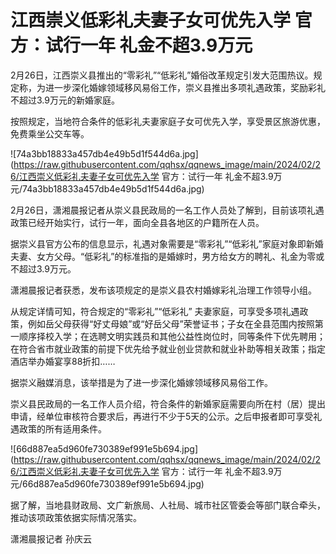 # 江西崇义低彩礼夫妻子女可优先入学 官方：试行一年 礼金不超3.9万元

2月26日，江西崇义县推出的“零彩礼”“低彩礼”婚俗改革规定引发大范围热议。规定称，为进一步深化婚嫁领域移风易俗工作，崇义县推出多项礼遇政策，奖励彩礼不超过3.9万元的新婚家庭。

按照规定，当地符合条件的低彩礼夫妻家庭子女可优先入学，享受景区旅游优惠，免费乘坐公交车等。

![74a3bb18833a457db4e49b5d1f544d6a.jpg](https://raw.githubusercontent.com/qqhsx/qqnews_image/main/2024/02/26/江西崇义低彩礼夫妻子女可优先入学 官方：试行一年 礼金不超3.9万元/74a3bb18833a457db4e49b5d1f544d6a.jpg)

2月26日，潇湘晨报记者从崇义县民政局的一名工作人员处了解到，目前该项礼遇政策已经开始实行，试行一年，面向全县各地区的户籍所在人员。

据崇义县官方公布的信息显示，礼遇对象需要是“零彩礼”“低彩礼”家庭对象即新婚夫妻、女方父母。“低彩礼”的标准指的是婚嫁时，男方给女方的聘礼、礼金为零或不超过3.9万元。

潇湘晨报记者获悉，发布该项规定的是崇义县农村婚嫁彩礼治理工作领导小组。

从规定详情可知，符合规定的“零彩礼”“低彩礼”
夫妻家庭，可享受多项礼遇政策，例如岳父母获得“好丈母娘”或“好岳父母”荣誉证书；子女在全县范围内按照第一顺序择校入学；在选聘文明实践员和其他公益性岗位时，同等条件下优先聘用；在符合省市就业政策的前提下优先给予就业创业贷款和就业补助等相关政策；指定酒店举办婚宴享88折扣……

据崇义融媒消息，该举措是为了进一步深化婚嫁领域移风易俗工作。

崇义县民政局的一名工作人员介绍，符合条件的新婚家庭需要向所在村（居）提出申请，经单位审核符合要求后，再进行不少于5天的公示。之后申报者即可享受礼遇政策的所有适用条件。

![66d887ea5d960fe730389ef991e5b694.jpg](https://raw.githubusercontent.com/qqhsx/qqnews_image/main/2024/02/26/江西崇义低彩礼夫妻子女可优先入学 官方：试行一年 礼金不超3.9万元/66d887ea5d960fe730389ef991e5b694.jpg)

据了解，当地县财政局、文广新旅局、人社局、城市社区管委会等部门联合牵头，推动该项政策依据实际情况落实。

潇湘晨报记者 孙庆云

